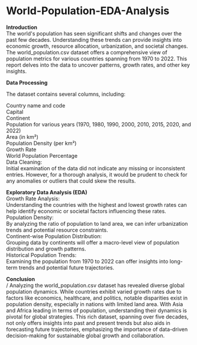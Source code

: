 # World-Population-EDA-Analysis

**Introduction**<br/>
The world's population has seen significant shifts and changes over the past few decades. Understanding these trends can provide insights into economic growth, resource allocation, urbanization, and societal changes. The world_population.csv dataset offers a comprehensive view of population metrics for various countries spanning from 1970 to 2022. This report delves into the data to uncover patterns, growth rates, and other key insights.<br/>

**Data Processing**<br/>

The dataset contains several columns, including:<br/>

Country name and code<br/>
Capital<br/>
Continent<br/>
Population for various years (1970, 1980, 1990, 2000, 2010, 2015, 2020, and 2022)<br/>
Area (in km²)<br/>
Population Density (per km²)<br/>
Growth Rate<br/>
World Population Percentage<br/>
Data Cleaning:<br>
Initial examination of the data did not indicate any missing or inconsistent entries. However, for a thorough analysis, it would be prudent to check for any anomalies or outliers that could skew the results.<br/>

**Exploratory Data Analysis (EDA)**<br/>
Growth Rate Analysis:<br/>
Understanding the countries with the highest and lowest growth rates can help identify economic or societal factors influencing these rates.<br/>
Population Density:<br/>
By analyzing the ratio of population to land area, we can infer urbanization trends and potential resource constraints.<br/>
Continent-wise Population Distribution:<br/>
Grouping data by continents will offer a macro-level view of population distribution and growth patterns.<br/>
Historical Population Trends:<br/>
Examining the population from 1970 to 2022 can offer insights into long-term trends and potential future trajectories.<br/>

**Conclusion**<br>/
Analyzing the world_population.csv dataset has revealed diverse global population dynamics. While countries exhibit varied growth rates due to factors like economics, healthcare, and politics, notable disparities exist in population density, especially in nations with limited land area. With Asia and Africa leading in terms of population, understanding their dynamics is pivotal for global strategies. This rich dataset, spanning over five decades, not only offers insights into past and present trends but also aids in forecasting future trajectories, emphasizing the importance of data-driven decision-making for sustainable global growth and collaboration.
